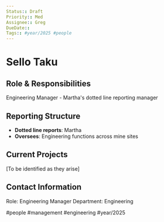 ```yaml
---
Status:: Draft
Priority:: Med
Assignee:: Greg
DueDate:: 
Tags:: #year/2025 #people
---
```


# Sello Taku

## Role & Responsibilities
Engineering Manager - Martha's dotted line reporting manager

## Reporting Structure
- **Dotted line reports**: Martha
- **Oversees**: Engineering functions across mine sites

## Current Projects
[To be identified as they arise]

## Contact Information
Role: Engineering Manager
Department: Engineering

#people #management #engineering #year/2025